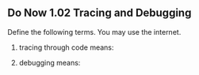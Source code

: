 ## Do Now 1.02 Tracing and Debugging

Define the following terms.  You may use the internet.

1. tracing through code means:

2. debugging means:
